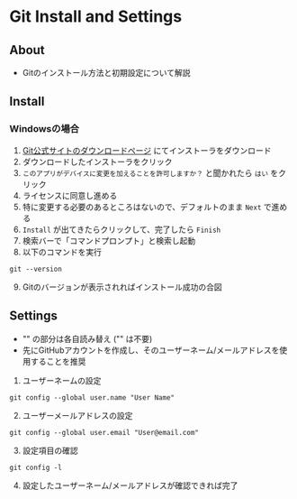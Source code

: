 # Git Install and Settings

## About
- Gitのインストール方法と初期設定について解説

## Install
### Windowsの場合
1. [Git公式サイトのダウンロードページ](https://git-scm.com/downloads) にてインストーラをダウンロード
2. ダウンロードしたインストーラをクリック
3. `このアプリがデバイスに変更を加えることを許可しますか？` と聞かれたら `はい` をクリック
4. ライセンスに同意し進める
5. 特に変更する必要のあるところはないので、デフォルトのまま `Next` で進める
6. `Install` が出てきたらクリックして、完了したら `Finish`
7. 検索バーで「コマンドプロンプト」と検索し起動
8. 以下のコマンドを実行
```
git --version
```
9. Gitのバージョンが表示されればインストール成功の合図

## Settings
- "" の部分は各自読み替え ("" は不要)
- 先にGitHubアカウントを作成し、そのユーザーネーム/メールアドレスを使用することを推奨
1. ユーザーネームの設定
```
git config --global user.name "User Name"
```
2. ユーザーメールアドレスの設定
```
git config --global user.email "User@email.com"
```
3. 設定項目の確認
```
git config -l
```
4. 設定したユーザーネーム/メールアドレスが確認できれば完了